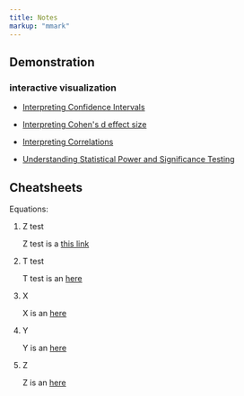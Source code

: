 ```yaml
---
title: Notes
markup: "mmark"
---
```


## Demonstration
### interactive visualization


- [Interpreting Confidence Intervals](http://rpsychologist.com/d3/CI/) 

- [Interpreting Cohen's d effect size](http://rpsychologist.com/d3/cohend/)

- [Interpreting Correlations](http://rpsychologist.com/d3/correlation/)

- [Understanding Statistical Power and Significance Testing](http://rpsychologist.com/d3/NHST/)

## Cheatsheets

Equations:

1. Z test

    Z test is a  [this link](https://)
    
1. T test

    T test is an  [here](https://)

1. X

    X  is an  [here](https://)

1. Y

    Y  is an  [here](https://)

1. Z

    Z  is an  [here](https://)
